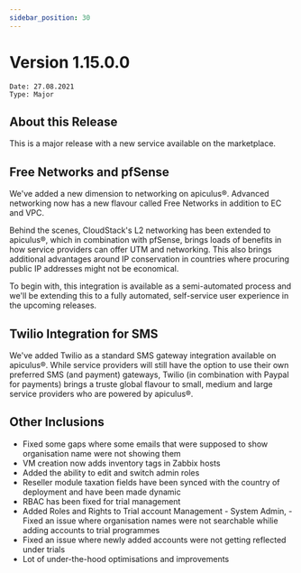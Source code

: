 ```yaml
---
sidebar_position: 30
---
```

# Version 1.15.0.0
```
Date: 27.08.2021
Type: Major
```

## About this Release

This is a major release with a new service available on the marketplace.

## Free Networks and pfSense

We've added a new dimension to networking on apiculus®. Advanced networking now has a new flavour called Free Networks in addition to EC and VPC.

Behind the scenes, CloudStack's L2 networking has been extended to apiculus®, which in combination with pfSense, brings loads of benefits in how service providers can offer UTM and networking. This also brings additional advantages around IP conservation in countries where procuring public IP addresses might not be economical.

To begin with, this integration is available as a semi-automated process and we'll be extending this to a fully automated, self-service user experience in the upcoming releases.

## Twilio Integration for SMS

We've added Twilio as a standard SMS gateway integration available on apiculus®. While service providers will still have the option to use their own preferred SMS (and payment) gateways, Twilio (in combination with Paypal for payments) brings a truste global flavour to small, medium and large service providers who are powered by apiculus®.

## Other Inclusions

- Fixed some gaps where some emails that were supposed to show organisation name were not showing them
- VM creation now adds inventory tags in Zabbix hosts
- Added the ability to edit and switch admin roles
- Reseller module taxation fields have been synced with the country of deployment and have been made dynamic
- RBAC has been fixed for trial management
- Added Roles and Rights to Trial account Management - System Admin, - Fixed an issue where organisation names were not searchable whilie adding accounts to trial programmes
- Fixed an issue where newly added accounts were not getting reflected under trials
- Lot of under-the-hood optimisations and improvements




